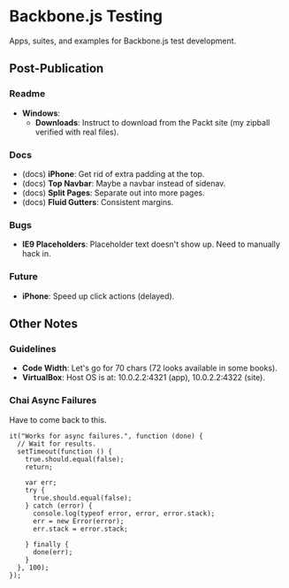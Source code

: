 # Backbone.js Testing
Apps, suites, and examples for Backbone.js test development.


## Post-Publication
### Readme
* **Windows**:
  * **Downloads**: Instruct to download from the Packt site (my zipball
    verified with real files).

### Docs
* (docs) **iPhone**: Get rid of extra padding at the top.
* (docs) **Top Navbar**: Maybe a navbar instead of sidenav.
* (docs) **Split Pages**: Separate out into more pages.
* (docs) **Fluid Gutters**: Consistent margins.

### Bugs
* **IE9 Placeholders**: Placeholder text doesn't show up. Need to manually
  hack in.

### Future
* **iPhone**: Speed up click actions (delayed).


## Other Notes
### Guidelines
* **Code Width**: Let's go for 70 chars (72 looks available in some books).
* **VirtualBox**: Host OS is at: 10.0.2.2:4321 (app), 10.0.2.2:4322 (site).

### Chai Async Failures
Have to come back to this.

    it("Works for async failures.", function (done) {
      // Wait for results.
      setTimeout(function () {
        true.should.equal(false);
        return;

        var err;
        try {
          true.should.equal(false);
        } catch (error) {
          console.log(typeof error, error, error.stack);
          err = new Error(error);
          err.stack = error.stack;

        } finally {
          done(err);
        }
      }, 100);
    });

